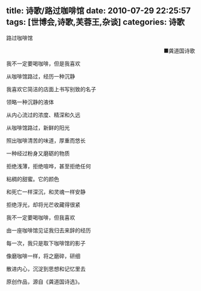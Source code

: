 title: 诗歌/路过咖啡馆
date: 2010-07-29 22:25:57
tags: [世博会,诗歌,芙蓉王,杂谈]
categories: 诗歌
---
 <p>路过咖啡馆</p> 
 <p align="right"> ■龚道国诗歌&nbsp;</p> 
 <p>我不一定要喝咖啡，但是我喜欢</p> 
 <p>从咖啡馆路过，经历一种沉静</p> 
 <p>我喜欢它简洁的店面上书写别致的名子</p> 
 <p>领略一种沉静的液体</p> 
 <p>从内心流过的浓度、精深和久远</p> 
 <p>从咖啡馆路过，新鲜的阳光</p> 
 <p>照出咖啡清苦的味道，厚重而悠长</p> 
<!-- more --><p>一种经过粉身又磨砺的物质</p> 
 <p>拒绝浅薄，拒绝喧哗，甚至拒绝任何</p> 
 <p>粘稠的甜蜜。它的颜色</p> 
 <p>和死亡一样深沉，和灵魂一样安静</p> 
 <p>拒绝浮光，却将光芒收藏得很紧</p> 
 <p>我不一定要喝咖啡，但我喜欢</p> 
 <p>由一座咖啡馆见证我归去来辞的经历</p> 
 <p>每一次，我只是取下咖啡馆的影子</p> 
 <p>像磨咖啡一样，将之磨碎，研细</p> 
 <p>散进内心，沉淀到思想和记忆里去 &nbsp;</p> 
 <p>  原创作品，源自《龚道国诗选》。</p> 
